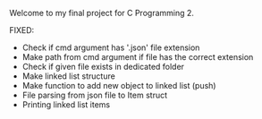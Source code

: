 Welcome to my final project for C Programming 2.


FIXED: 
- Check if cmd argument has '.json' file extension
- Make path from cmd argument if file has the correct extension
- Check if given file exists in dedicated folder
- Make linked list structure
- Make function to add new object to linked list (push)
- File parsing from json file to Item struct
- Printing linked list items
